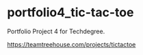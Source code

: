 # portfolio4_tic-tac-toe
Portfolio Project 4 for Techdegree.

https://teamtreehouse.com/projects/tictactoe
